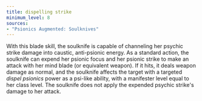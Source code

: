 ```yaml
---
title: dispelling strike
minimum_level: 8
sources:
- "Psionics Augmented: Soulknives"
---
```


With this blade skill, the soulknife is capable of channeling her psychic strike damage into caustic, anti-psionic energy. As a standard action, the soulknife can expend her psionic focus and her psionic strike to make an attack with her mind blade (or equivalent weapon). If it hits, it deals weapon damage as normal, and the soulknife affects the target with a targeted *dispel psionics* power as a psi-like ability, with a manifester level equal to her class level. The soulknife does not apply the expended psychic strike's damage to her attack.
